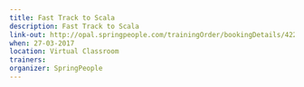 ```yaml
---
title: Fast Track to Scala
description: Fast Track to Scala
link-out: http://opal.springpeople.com/trainingOrder/bookingDetails/4223
when: 27-03-2017
location: Virtual Classroom
trainers: 
organizer: SpringPeople
---
```

